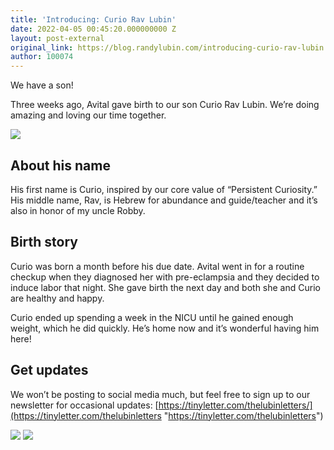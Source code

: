 ```yaml
---
title: 'Introducing: Curio Rav Lubin'
date: 2022-04-05 00:45:20.000000000 Z
layout: post-external
original_link: https://blog.randylubin.com/introducing-curio-rav-lubin
author: 100074
---
```


We have a son!

Three weeks ago, Avital gave birth to our son Curio Rav Lubin. We’re doing amazing and loving our time together.

![](https://blog.randylubin.com/images/img_1474.png)

## About his name

His first name is Curio, inspired by our core value of “Persistent Curiosity.” His middle name, Rav, is Hebrew for abundance and guide/teacher and it’s also in honor of my uncle Robby.

## Birth story

Curio was born a month before his due date. Avital went in for a routine checkup when they diagnosed her with pre-eclampsia and they decided to induce labor that night. She gave birth the next day and both she and Curio are healthy and happy.

Curio ended up spending a week in the NICU until he gained enough weight, which he did quickly. He’s home now and it’s wonderful having him here!

## Get updates

We won’t be posting to social media much, but feel free to sign up to our newsletter for occasional updates: [https://tinyletter.com/thelubinletters/](https://tinyletter.com/thelubinletters "https://tinyletter.com/thelubinletters")

![](https://blog.randylubin.com/images/img_1403.png) ![](https://blog.randylubin.com/images/img_1413.png)
